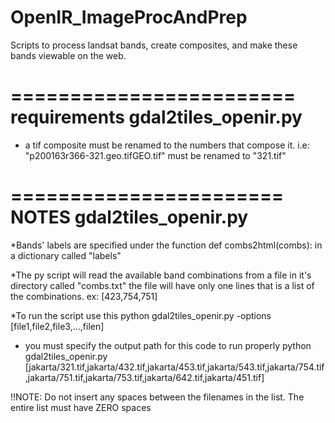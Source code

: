 OpenIR_ImageProcAndPrep
=======================

Scripts to process landsat bands, create composites, and make these bands viewable on the web.

========================
requirements gdal2tiles_openir.py
========================

* a tif composite must be renamed to the numbers that compose it. i.e: "p200163r366-321.geo.tifGEO.tif" must be renamed to "321.tif"

=======================
NOTES gdal2tiles_openir.py
=======================
 *Bands' labels are specified under the function  def combs2html(combs): in a dictionary called "labels"

*The py script will read the available band combinations from a file in it's directory called "combs.txt" the file will have only one lines that is a list of the combinations. ex: [423,754,751]

*To run the script use this 
python gdal2tiles_openir.py  -options [file1,file2,file3,…,filen]

* you must specify the output path for this code to run properly
python gdal2tiles_openir.py  [jakarta/321.tif,jakarta/432.tif,jakarta/453.tif,jakarta/543.tif,jakarta/754.tif,jakarta/751.tif,jakarta/753.tif,jakarta/642.tif,jakarta/451.tif]

!!NOTE: Do not insert any spaces between the filenames in the list. The entire list must have ZERO spaces

